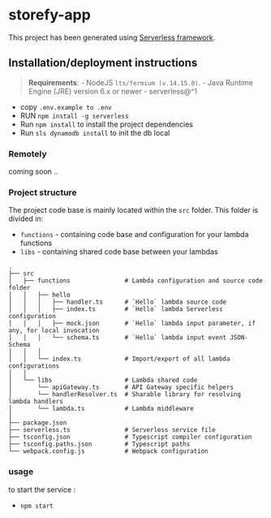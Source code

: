 # storefy-app

This project has been generated using [Serverless framework](https://www.serverless.com/).

## Installation/deployment instructions
> **Requirements**: 
    - NodeJS `lts/fermium (v.14.15.0)`.
    - Java Runtime Engine (JRE) version 6.x or newer
    - serverless@^1

- copy `.env.example to .env`
- RUN `npm install -g serverless`
- Run `npm install` to install the project dependencies
- Run `sls dynamodb install` to init the db local

### Remotely
coming soon ..

### Project structure

The project code base is mainly located within the `src` folder. This folder is divided in:

- `functions` - containing code base and configuration for your lambda functions
- `libs` - containing shared code base between your lambdas

```
.
├── src
│   ├── functions               # Lambda configuration and source code folder
│   │   ├── hello
│   │   │   ├── handler.ts      # `Hello` lambda source code
│   │   │   ├── index.ts        # `Hello` lambda Serverless configuration
│   │   │   ├── mock.json       # `Hello` lambda input parameter, if any, for local invocation
│   │   │   └── schema.ts       # `Hello` lambda input event JSON-Schema
│   │   │
│   │   └── index.ts            # Import/export of all lambda configurations
│   │
│   └── libs                    # Lambda shared code
│       └── apiGateway.ts       # API Gateway specific helpers
│       └── handlerResolver.ts  # Sharable library for resolving lambda handlers
│       └── lambda.ts           # Lambda middleware
│
├── package.json
├── serverless.ts               # Serverless service file
├── tsconfig.json               # Typescript compiler configuration
├── tsconfig.paths.json         # Typescript paths
└── webpack.config.js           # Webpack configuration
```
### usage

to start the service :
 - `npm start`
